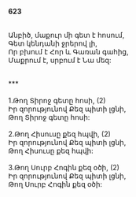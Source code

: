**623**

\
Անբիծ, մաքուր մի գետ է հոսում,\
Գետ կենդանի ջրերով լի,\
Որ բխում է Հոր և Գառան գահից,\
Մաքրում է, սրբում է Նա մեզ:

\
\*\*\*\
\
1.Թող Տիրոջ գետը հոսի, (2)\
Իր զորությունով Քեզ պիտի լցնի,\
Թող Տիրոջ գետը հոսի:\
\
2.Թող Հիսուսը քեզ հպվի, (2)\
Իր զորությունով Քեզ պիտի լցնի,\
Թող Հիսուսը քեզ հպվի:\
\
3.Թող Սուրբ Հոգին քեզ օծի, (2)\
Իր զորությունով Քեզ պիտի լցնի,\
Թող Սուրբ Հոգին քեզ օծի:
